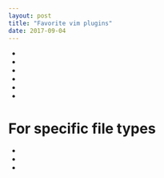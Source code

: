 ```yaml
---
layout: post
title: "Favorite vim plugins"
date: 2017-09-04
---
```


- [](Pathogen)
- [](CSApprox)
- [](setcolors.vim)
- [](vim-snipmate)
- [](slimux)
- [](vim-css-color)

# For specific file types

- [](LaTeX-Box)
- [](vim-gnupg)
- [](vim-markdown)
